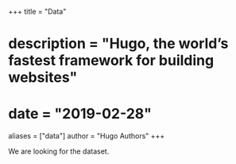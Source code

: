 +++
title = "Data"
# description = "Hugo, the world’s fastest framework for building websites"
# date = "2019-02-28"
aliases = ["data"]
author = "Hugo Authors"
+++

We are looking for the dataset.
